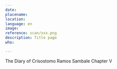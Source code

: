 ```yaml
---
date:
placename:
location:
language: en
image:
reference: scan/xxx.png
description: Title page
who:

---
```


The Diary of
Crisostomo Ramos Sambale
Chapter V
